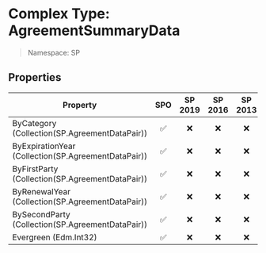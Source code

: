 # Complex Type: AgreementSummaryData

> Namespace: SP

## Properties

Property | SPO | SP 2019 | SP 2016 | SP 2013
----------|:---:|:-------:|:-------:|:-------:
ByCategory (Collection(SP.AgreementDataPair)) | ✅ | ❌ | ❌ | ❌
ByExpirationYear (Collection(SP.AgreementDataPair)) | ✅ | ❌ | ❌ | ❌
ByFirstParty (Collection(SP.AgreementDataPair)) | ✅ | ❌ | ❌ | ❌
ByRenewalYear (Collection(SP.AgreementDataPair)) | ✅ | ❌ | ❌ | ❌
BySecondParty (Collection(SP.AgreementDataPair)) | ✅ | ❌ | ❌ | ❌
Evergreen (Edm.Int32) | ✅ | ❌ | ❌ | ❌